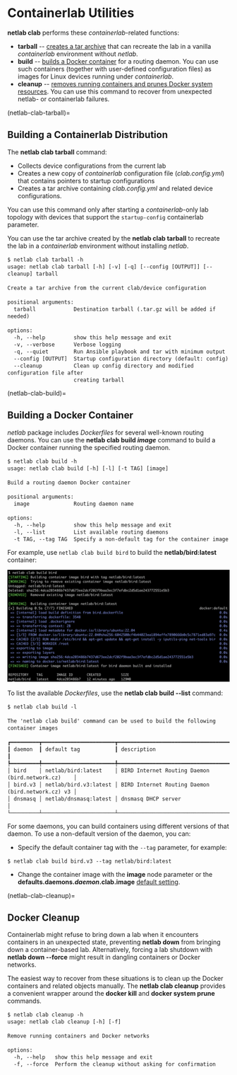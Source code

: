 # Containerlab Utilities

**netlab clab** performs these *containerlab*-related functions:

* **tarball** -- [creates a tar archive](netlab-clab-tarball) that can recreate the lab in a vanilla *containerlab* environment without *netlab*.
* **build** -- [builds a Docker container](netlab-clab-build) for a routing daemon. You can use such containers (together with user-defined configuration files) as images for Linux devices running under _containerlab_.
* **cleanup** -- [removes running containers and prunes Docker system resources](netlab-clab-cleanup). You can use this command to recover from unexpected netlab- or containerlab failures.

(netlab-clab-tarball)=
## Building a Containerlab Distribution

The **netlab clab tarball** command:

* Collects device configurations from the current lab
* Creates a new copy of *containerlab* configuration file (*clab.config.yml*) that contains pointers to startup configurations
* Creates a tar archive containing *clab.config.yml* and related device configurations.

You can use this command only after starting a *containerlab*-only lab topology with devices that support the `startup-config` containerlab parameter.

You can use the tar archive created by the **netlab clab tarball** to recreate the lab in a *containerlab* environment without installing *netlab*.

```
$ netlab clab tarball -h
usage: netlab clab tarball [-h] [-v] [-q] [--config [OUTPUT]] [--cleanup] tarball

Create a tar archive from the current clab/device configuration

positional arguments:
  tarball            Destination tarball (.tar.gz will be added if needed)

options:
  -h, --help         show this help message and exit
  -v, --verbose      Verbose logging
  -q, --quiet        Run Ansible playbook and tar with minimum output
  --config [OUTPUT]  Startup configuration directory (default: config)
  --cleanup          Clean up config directory and modified configuration file after
                     creating tarball
```

(netlab-clab-build)=
## Building a Docker Container

_netlab_ package includes *Dockerfiles* for several well-known routing daemons. You can use the **netlab clab build _image_** command to build a Docker container running the specified routing daemon.

```
$ netlab clab build -h
usage: netlab clab build [-h] [-l] [-t TAG] [image]

Build a routing daemon Docker container

positional arguments:
  image              Routing daemon name

options:
  -h, --help         show this help message and exit
  -l, --list         List available routing daemons
  -t TAG, --tag TAG  Specify a non-default tag for the container image
```

For example, use `netlab clab build bird` to build the **netlab/bird:latest** container:

![](clab_build.png)

To list the available *Dockerfiles*, use the **netlab clab build --list** command:

```
$ netlab clab build -l

The 'netlab clab build' command can be used to build the following container images

┏━━━━━━━━━┳━━━━━━━━━━━━━━━━━━━━━━━┳━━━━━━━━━━━━━━━━━━━━━━━━━━━━━━━━━━━━━━━━━━━━━━━━━━━┓
┃ daemon  ┃ default tag           ┃ description                                       ┃
┡━━━━━━━━━╇━━━━━━━━━━━━━━━━━━━━━━━╇━━━━━━━━━━━━━━━━━━━━━━━━━━━━━━━━━━━━━━━━━━━━━━━━━━━┩
│ bird    │ netlab/bird:latest    │ BIRD Internet Routing Daemon (bird.network.cz)    │
│ bird.v3 │ netlab/bird.v3:latest │ BIRD Internet Routing Daemon (bird.network.cz) v3 │
│ dnsmasq │ netlab/dnsmasq:latest │ dnsmasq DHCP server                               │
└─────────┴───────────────────────┴───────────────────────────────────────────────────┘
```

For some daemons, you can build containers using different versions of that daemon. To use a non-default version of the daemon, you can:

* Specify the default container tag with the `--tag` parameter, for example:

```
$ netlab clab build bird.v3 --tag netlab/bird:latest
```

* Change the container image with the **image** node parameter or the **defaults.daemons._daemon_.clab.image** [default setting](topo-defaults).

(netlab-clab-cleanup)=
## Docker Cleanup

Containerlab might refuse to bring down a lab when it encounters containers in an unexpected state, preventing **netlab down** from bringing down a container-based lab. Alternatively, forcing a lab shutdown with **netlab down --force** might result in dangling containers or Docker networks.

The easiest way to recover from these situations is to clean up the Docker containers and related objects manually. The **netlab clab cleanup** provides a convenient wrapper around the **docker kill** and **docker system prune** commands.

```text
$ netlab clab cleanup -h
usage: netlab clab cleanup [-h] [-f]

Remove running containers and Docker networks

options:
  -h, --help   show this help message and exit
  -f, --force  Perform the cleanup without asking for confirmation
```

